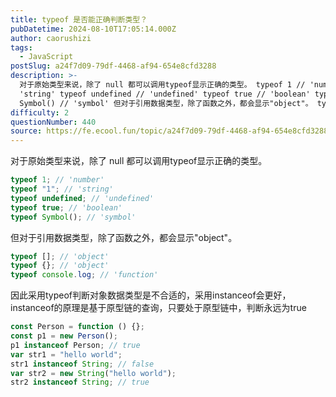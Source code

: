 ```yaml
---
title: typeof 是否能正确判断类型？
pubDatetime: 2024-08-10T17:05:14.000Z
author: caorushizi
tags:
  - JavaScript
postSlug: a24f7d09-79df-4468-af94-654e8cfd3288
description: >-
  对于原始类型来说，除了 null 都可以调用typeof显示正确的类型。 typeof 1 // 'number' typeof '1' //
  'string' typeof undefined // 'undefined' typeof true // 'boolean' typeof
  Symbol() // 'symbol' 但对于引用数据类型，除了函数之外，都会显示"object"。 typ
difficulty: 2
questionNumber: 440
source: https://fe.ecool.fun/topic/a24f7d09-79df-4468-af94-654e8cfd3288
---
```


对于原始类型来说，除了 null 都可以调用typeof显示正确的类型。

```js
typeof 1; // 'number'
typeof "1"; // 'string'
typeof undefined; // 'undefined'
typeof true; // 'boolean'
typeof Symbol(); // 'symbol'
```

但对于引用数据类型，除了函数之外，都会显示"object"。

```js
typeof []; // 'object'
typeof {}; // 'object'
typeof console.log; // 'function'
```

因此采用typeof判断对象数据类型是不合适的，采用instanceof会更好，instanceof的原理是基于原型链的查询，只要处于原型链中，判断永远为true

```js
const Person = function () {};
const p1 = new Person();
p1 instanceof Person; // true
var str1 = "hello world";
str1 instanceof String; // false
var str2 = new String("hello world");
str2 instanceof String; // true
```
